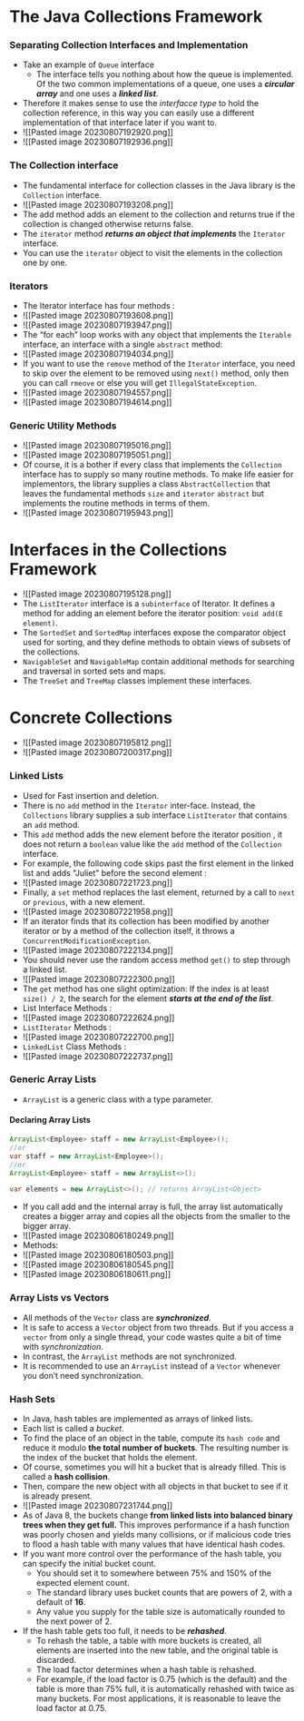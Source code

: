 # The Java Collections Framework

### Separating Collection Interfaces and Implementation
- Take an example of `Queue` interface
	- The interface tells you nothing about how the queue is implemented. Of the two common implementations of a queue, one uses a ***circular array*** and one uses a ***linked list***.
- Therefore it makes sense to use the *interfacce type* to hold the collection reference, in this way you can easily use a different implementation of that interface later if you want to.
- ![[Pasted image 20230807192920.png]]
- ![[Pasted image 20230807192936.png]]

### The Collection interface
- The fundamental interface for collection classes in the Java library is the `Collection` interface.
- ![[Pasted image 20230807193208.png]]
- The add method adds an element to the collection and returns true if the collection is changed otherwise returns false.
- The `iterator` method ***returns an object that implements*** the `Iterator` interface.
- You can use the `iterator` object to visit the elements in the collection one by one.

### Iterators
- The Iterator interface has four methods :
- ![[Pasted image 20230807193608.png]]
- ![[Pasted image 20230807193947.png]]
- The “for each” loop works with any object that implements the `Iterable` interface, an interface with a single `abstract` method:
- ![[Pasted image 20230807194034.png]]
- If you want to use the `remove` method of the `Iterator` interface, you need to skip over the element to be removed using `next()` method, only then you can call `rmeove` or else you will get `IllegalStateException`.
- ![[Pasted image 20230807194557.png]]
- ![[Pasted image 20230807194614.png]]

### Generic Utility Methods
- ![[Pasted image 20230807195016.png]]
- ![[Pasted image 20230807195051.png]]
- Of course, it is a bother if every class that implements the `Collection` interface has to supply so many routine methods. To make life easier for implementors, the library supplies a class `AbstractCollection` that leaves the fundamental methods `size` and `iterator` `abstract` but implements the routine methods in terms of them.
- ![[Pasted image 20230807195943.png]]

# Interfaces in the Collections Framework
- ![[Pasted image 20230807195128.png]]
- The `ListIterator` interface is a `subinterface` of Iterator. It defines a method for adding an element before the iterator position: `void add(E element)`.
- The `SortedSet` and `SortedMap` interfaces expose the comparator object used for sorting, and they define methods to obtain views of subsets of the collections.
- `NavigableSet` and `NavigableMap` contain additional methods for searching and traversal in sorted sets and maps.
- The `TreeSet` and `TreeMap` classes implement these interfaces.

# Concrete Collections
- ![[Pasted image 20230807195812.png]]
- ![[Pasted image 20230807200317.png]]
### Linked Lists
- Used for Fast insertion and deletion.
- There is no `add` method in the `Iterator` inter-face. Instead, the `Collections` library supplies a sub interface `ListIterator` that contains an `add` method.
- This `add` method adds the new element before the iterator position , it does not return a `boolean` value like the `add` method of the `Collection` interface.
- For example, the following code skips past the first element in the linked list and adds "Juliet" before the second element :
- ![[Pasted image 20230807221723.png]]
- Finally, a `set` method replaces the last element, returned by a call to `next` or `previous`, with a new element.
- ![[Pasted image 20230807221958.png]]
- If an iterator finds that its collection has been modified by another iterator or by a method of the collection itself, it throws a `ConcurrentModificationException`.
- ![[Pasted image 20230807222134.png]]
- You should never use the random access method `get()` to step through a linked list.
- ![[Pasted image 20230807222300.png]]
- The `get` method has one slight optimization: If the index is at least `size() / 2`, the search for the element ***starts at the end of the list***.
- List Interface Methods :
- ![[Pasted image 20230807222624.png]]
- `ListIterator` Methods :
- ![[Pasted image 20230807222700.png]]
- `LinkedList` Class Methods :
- ![[Pasted image 20230807222737.png]]

### Generic Array Lists
- `ArrayList` is a generic class with a type parameter.

#### Declaring Array Lists
```Java
ArrayList<Employee> staff = new ArrayList<Employee>();
//or
var staff = new ArrayList<Employee>();
//or
ArrayList<Employee> staff = new ArrayList<>();

var elements = new ArrayList<>(); // returns ArrayList<Object>
```
- If you call add and the internal array is full, the array list automatically creates a bigger array and copies all the objects from the smaller to the bigger array.
- ![[Pasted image 20230806180249.png]]
- Methods:
- ![[Pasted image 20230806180503.png]]
- ![[Pasted image 20230806180545.png]]
- ![[Pasted image 20230806180611.png]]

### Array Lists vs Vectors
- All methods of the `Vector` class are ***synchronized***.
- It is safe to access a `Vector` object from two threads. But if you access a `vector` from only a single thread, your code wastes quite a bit of time with *synchronization*.
- In contrast, the `ArrayList` methods are not synchronized. 
- It is recommended to use an `ArrayList` instead of a `Vector` whenever you don’t need synchronization.

### Hash Sets
- In Java, hash tables are implemented as arrays of linked lists.
- Each list is called a *bucket*.
- To find the place of an object in the table, compute its `hash code` and reduce it modulo **the total number of buckets**. The resulting number is the index of the bucket that holds the element.
- Of course, sometimes you will hit a bucket that is already filled. This is called a **hash collision**.
- Then, compare the new object with all objects in that bucket to see if it is already present.
- ![[Pasted image 20230807231744.png]]
- As of Java 8, the buckets change **from linked lists into balanced binary trees when they get full.** This improves performance if a hash function was poorly chosen and yields many collisions, or if malicious code tries to flood a hash table with many values that have identical hash codes.
- If you want more control over the performance of the hash table, you can specify the initial bucket count.
	- You should set it to somewhere between 75% and 150% of the expected element count.
	- The standard library uses bucket counts that are powers of 2, with a default of **16**. 
	- Any value you supply for the table size is automatically rounded to the next power of 2.
- If the hash table gets too full, it needs to be ***rehashed***.
	- To rehash the table, a table with more buckets is created, all elements are inserted into the new table, and the original table is discarded.
	- The load factor determines when a hash table is rehashed.
	- For example, if the load factor is 0.75 (which is the default) and the table is more than 75% full, it is automatically rehashed with twice as many buckets. For most applications, it is reasonable to leave the load factor at 0.75.